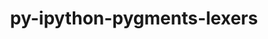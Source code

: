 ---
title: "py-ipython-pygments-lexers"
layout: cache
categories: [package, develop]
meta: {"compilers": ["none"], "num_specs": 16, "num_specs_by_stack": {"data-vis-sdk": 4, "e4s": 8, "e4s-neoverse-v2": 4, "root": 16}, "oss": ["ubuntu20.04", "ubuntu22.04"], "platforms": ["linux"], "stacks": ["data-vis-sdk", "e4s", "e4s-neoverse-v2", "root"], "targets": ["neoverse_v2", "x86_64_v3"], "versions": ["1.1.1"]}
spec_details: [{"compiler": "none", "hash": "2ewtyrm66c263gv2rpu2wfnolvebz22b", "os": "ubuntu20.04", "platform": "linux", "size": "-", "stacks": ["data-vis-sdk", "root"], "target": "x86_64_v3", "variants": ["build_system=python_pip"], "versions": ["1.1.1"]}, {"compiler": "none", "hash": "2qla5c23fa63lv7ypmndjwq7ovccfuq2", "os": "ubuntu22.04", "platform": "linux", "size": "-", "stacks": ["e4s", "root"], "target": "x86_64_v3", "variants": ["build_system=python_pip"], "versions": ["1.1.1"]}, {"compiler": "none", "hash": "4tj35gbqs4avfvqrl55wdvbpzwoo3pag", "os": "ubuntu22.04", "platform": "linux", "size": "-", "stacks": ["e4s", "root"], "target": "x86_64_v3", "variants": ["build_system=python_pip"], "versions": ["1.1.1"]}, {"compiler": "none", "hash": "6buhkq363wpyju3y42wj2dxoszobgphu", "os": "ubuntu22.04", "platform": "linux", "size": "-", "stacks": ["e4s", "root"], "target": "x86_64_v3", "variants": ["build_system=python_pip"], "versions": ["1.1.1"]}, {"compiler": "none", "hash": "awzo2hwvfnxcflo2rsmof24xwd5ratuy", "os": "ubuntu22.04", "platform": "linux", "size": "-", "stacks": ["e4s", "root"], "target": "x86_64_v3", "variants": ["build_system=python_pip"], "versions": ["1.1.1"]}, {"compiler": "none", "hash": "byvbx5qqn2ow64pasyfshiwubes6spip", "os": "ubuntu22.04", "platform": "linux", "size": "-", "stacks": ["e4s", "root"], "target": "x86_64_v3", "variants": ["build_system=python_pip"], "versions": ["1.1.1"]}, {"compiler": "none", "hash": "dzos7lu3qropwhn7ewmyf3ijf5ys3o3b", "os": "ubuntu22.04", "platform": "linux", "size": "-", "stacks": ["e4s-neoverse-v2", "root"], "target": "neoverse_v2", "variants": ["build_system=python_pip"], "versions": ["1.1.1"]}, {"compiler": "none", "hash": "flprvafzhflju7t562t3tfoxmmijjt7t", "os": "ubuntu22.04", "platform": "linux", "size": "-", "stacks": ["e4s", "root"], "target": "x86_64_v3", "variants": ["build_system=python_pip"], "versions": ["1.1.1"]}, {"compiler": "none", "hash": "ji3f6kszy3ccqguson53euq2ugbzplot", "os": "ubuntu20.04", "platform": "linux", "size": "-", "stacks": ["data-vis-sdk", "root"], "target": "x86_64_v3", "variants": ["build_system=python_pip"], "versions": ["1.1.1"]}, {"compiler": "none", "hash": "kemzp5iwubkjf5kvte6ut7wzeyqzrlzl", "os": "ubuntu22.04", "platform": "linux", "size": "-", "stacks": ["e4s-neoverse-v2", "root"], "target": "neoverse_v2", "variants": ["build_system=python_pip"], "versions": ["1.1.1"]}, {"compiler": "none", "hash": "koriy5qj3myxrzyrnnysz42bsyzci4me", "os": "ubuntu20.04", "platform": "linux", "size": "-", "stacks": ["data-vis-sdk", "root"], "target": "x86_64_v3", "variants": ["build_system=python_pip"], "versions": ["1.1.1"]}, {"compiler": "none", "hash": "lcdq5o66nf3kjrfhwpnrcp6r5kjos5vp", "os": "ubuntu20.04", "platform": "linux", "size": "-", "stacks": ["data-vis-sdk", "root"], "target": "x86_64_v3", "variants": ["build_system=python_pip"], "versions": ["1.1.1"]}, {"compiler": "none", "hash": "lgfua647m2b3mctjxslbi6lxbnqaipif", "os": "ubuntu22.04", "platform": "linux", "size": "-", "stacks": ["e4s-neoverse-v2", "root"], "target": "neoverse_v2", "variants": ["build_system=python_pip"], "versions": ["1.1.1"]}, {"compiler": "none", "hash": "mnroroiu7sckqfudud3goqzisr53n7dk", "os": "ubuntu22.04", "platform": "linux", "size": "-", "stacks": ["e4s", "root"], "target": "x86_64_v3", "variants": ["build_system=python_pip"], "versions": ["1.1.1"]}, {"compiler": "none", "hash": "nb5l5stv5mrhqgikwfl2fifmqq3wqebm", "os": "ubuntu22.04", "platform": "linux", "size": "-", "stacks": ["e4s-neoverse-v2", "root"], "target": "neoverse_v2", "variants": ["build_system=python_pip"], "versions": ["1.1.1"]}, {"compiler": "none", "hash": "sqhkf6yatxguxzcpmqszxk56kjnu4ikb", "os": "ubuntu22.04", "platform": "linux", "size": "-", "stacks": ["e4s", "root"], "target": "x86_64_v3", "variants": ["build_system=python_pip"], "versions": ["1.1.1"]}]
---